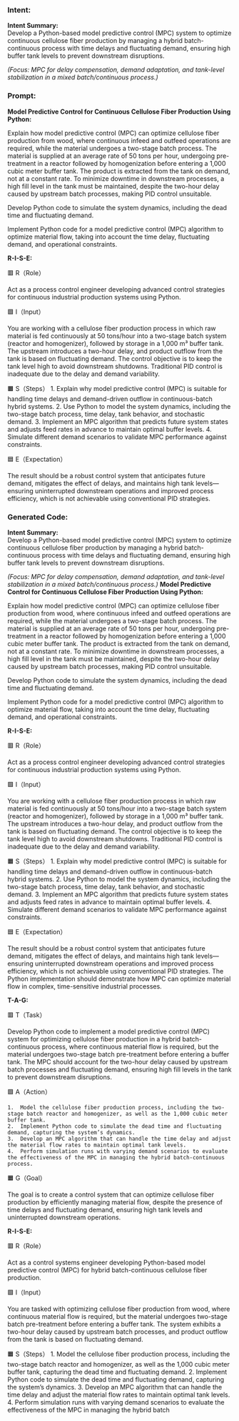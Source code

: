 ### Intent:
**Intent Summary:**  
Develop a Python-based model predictive control (MPC) system to optimize continuous cellulose fiber production by managing a hybrid batch-continuous process with time delays and fluctuating demand, ensuring high buffer tank levels to prevent downstream disruptions.  

*(Focus: MPC for delay compensation, demand adaptation, and tank-level stabilization in a mixed batch/continuous process.)*

### Prompt:
**Model Predictive Control for Continuous Cellulose Fiber Production Using Python:**

Explain how model predictive control (MPC) can optimize cellulose fiber production from wood, where continuous infeed and outfeed operations are required, while the material undergoes a two-stage batch process. The material is supplied at an average rate of 50 tons per hour, undergoing pre-treatment in a reactor followed by homogenization before entering a 1,000 cubic meter buffer tank. The product is extracted from the tank on demand, not at a constant rate. To minimize downtime in downstream processes, a high fill level in the tank must be maintained, despite the two-hour delay caused by upstream batch processes, making PID control unsuitable.

Develop Python code to simulate the system dynamics, including the dead time and fluctuating demand.

Implement Python code for a model predictive control (MPC) algorithm to optimize material flow, taking into account the time delay, fluctuating demand, and operational constraints.

**R-I-S-E:**

🟥 R（Role）

Act as a process control engineer developing advanced control strategies for continuous industrial production systems using Python.

🟩 I（Input）

You are working with a cellulose fiber production process in which raw material is fed continuously at 50 tons/hour into a two-stage batch system (reactor and homogenizer), followed by storage in a 1,000 m³ buffer tank. The upstream introduces a two-hour delay, and product outflow from the tank is based on fluctuating demand. The control objective is to keep the tank level high to avoid downstream shutdowns. Traditional PID control is inadequate due to the delay and demand variability.

🟧 S（Steps）
	1.	Explain why model predictive control (MPC) is suitable for handling time delays and demand-driven outflow in continuous-batch hybrid systems.
	2.	Use Python to model the system dynamics, including the two-stage batch process, time delay, tank behavior, and stochastic demand.
	3.	Implement an MPC algorithm that predicts future system states and adjusts feed rates in advance to maintain optimal buffer levels.
	4.	Simulate different demand scenarios to validate MPC performance against constraints.

🟦 E（Expectation）

The result should be a robust control system that anticipates future demand, mitigates the effect of delays, and maintains high tank levels—ensuring uninterrupted downstream operations and improved process efficiency, which is not achievable using conventional PID strategies.

### Generated Code:
**Intent Summary:**  
Develop a Python-based model predictive control (MPC) system to optimize continuous cellulose fiber production by managing a hybrid batch-continuous process with time delays and fluctuating demand, ensuring high buffer tank levels to prevent downstream disruptions.  

*(Focus: MPC for delay compensation, demand adaptation, and tank-level stabilization in a mixed batch/continuous process.)*
**Model Predictive Control for Continuous Cellulose Fiber Production Using Python:**

Explain how model predictive control (MPC) can optimize cellulose fiber production from wood, where continuous infeed and outfeed operations are required, while the material undergoes a two-stage batch process. The material is supplied at an average rate of 50 tons per hour, undergoing pre-treatment in a reactor followed by homogenization before entering a 1,000 cubic meter buffer tank. The product is extracted from the tank on demand, not at a constant rate. To minimize downtime in downstream processes, a high fill level in the tank must be maintained, despite the two-hour delay caused by upstream batch processes, making PID control unsuitable.

Develop Python code to simulate the system dynamics, including the dead time and fluctuating demand.

Implement Python code for a model predictive control (MPC) algorithm to optimize material flow, taking into account the time delay, fluctuating demand, and operational constraints.

**R-I-S-E:**

🟥 R（Role）

Act as a process control engineer developing advanced control strategies for continuous industrial production systems using Python.

🟩 I（Input）

You are working with a cellulose fiber production process in which raw material is fed continuously at 50 tons/hour into a two-stage batch system (reactor and homogenizer), followed by storage in a 1,000 m³ buffer tank. The upstream introduces a two-hour delay, and product outflow from the tank is based on fluctuating demand. The control objective is to keep the tank level high to avoid downstream shutdowns. Traditional PID control is inadequate due to the delay and demand variability.

🟧 S（Steps）
	1.	Explain why model predictive control (MPC) is suitable for handling time delays and demand-driven outflow in continuous-batch hybrid systems.
	2.	Use Python to model the system dynamics, including the two-stage batch process, time delay, tank behavior, and stochastic demand.
	3.	Implement an MPC algorithm that predicts future system states and adjusts feed rates in advance to maintain optimal buffer levels.
	4.	Simulate different demand scenarios to validate MPC performance against constraints.

🟦 E（Expectation）

The result should be a robust control system that anticipates future demand, mitigates the effect of delays, and maintains high tank levels—ensuring uninterrupted downstream operations and improved process efficiency, which is not achievable using conventional PID strategies. The Python implementation should demonstrate how MPC can optimize material flow in complex, time-sensitive industrial processes.

**T-A-G:**

🟥 T（Task）

Develop Python code to implement a model predictive control (MPC) system for optimizing cellulose fiber production in a hybrid batch-continuous process, where continuous material flow is required, but the material undergoes two-stage batch pre-treatment before entering a buffer tank. The MPC should account for the two-hour delay caused by upstream batch processes and fluctuating demand, ensuring high fill levels in the tank to prevent downstream disruptions.

🟩 A（Action）

	1.	Model the cellulose fiber production process, including the two-stage batch reactor and homogenizer, as well as the 1,000 cubic meter buffer tank.
	2.	Implement Python code to simulate the dead time and fluctuating demand, capturing the system’s dynamics.
	3.	Develop an MPC algorithm that can handle the time delay and adjust the material flow rates to maintain optimal tank levels.
	4.	Perform simulation runs with varying demand scenarios to evaluate the effectiveness of the MPC in managing the hybrid batch-continuous process.

🟧 G（Goal）

The goal is to create a control system that can optimize cellulose fiber production by efficiently managing material flow, despite the presence of time delays and fluctuating demand, ensuring high tank levels and uninterrupted downstream operations.

**R-I-S-E:**

🟥 R（Role）

Act as a control systems engineer developing Python-based model predictive control (MPC) for hybrid batch-continuous cellulose fiber production.

🟩 I（Input）

You are tasked with optimizing cellulose fiber production from wood, where continuous material flow is required, but the material undergoes two-stage batch pre-treatment before entering a buffer tank. The system exhibits a two-hour delay caused by upstream batch processes, and product outflow from the tank is based on fluctuating demand.

🟧 S（Steps）
	1.	Model the cellulose fiber production process, including the two-stage batch reactor and homogenizer, as well as the 1,000 cubic meter buffer tank, capturing the dead time and fluctuating demand.
	2.	Implement Python code to simulate the dead time and fluctuating demand, capturing the system’s dynamics.
	3.	Develop an MPC algorithm that can handle the time delay and adjust the material flow rates to maintain optimal tank levels.
	4.	Perform simulation runs with varying demand scenarios to evaluate the effectiveness of the MPC in managing the hybrid batch
